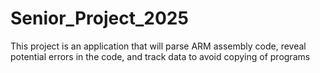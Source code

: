 # Senior_Project_2025
This project is an application that will parse ARM assembly code, reveal potential errors in the code, and track data to avoid copying of programs
